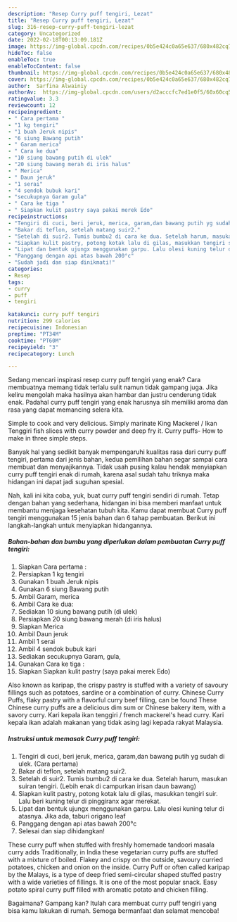 ```yaml
---
description: "Resep Curry puff tengiri, Lezat"
title: "Resep Curry puff tengiri, Lezat"
slug: 316-resep-curry-puff-tengiri-lezat
category: Uncategorized
date: 2022-02-18T00:13:09.181Z
image: https://img-global.cpcdn.com/recipes/0b5e424c0a65e637/680x482cq70/curry-puff-tengiri-foto-resep-utama.jpg
hideToc: false
enableToc: true
enableTocContent: false
thumbnail: https://img-global.cpcdn.com/recipes/0b5e424c0a65e637/680x482cq70/curry-puff-tengiri-foto-resep-utama.jpg
cover: https://img-global.cpcdn.com/recipes/0b5e424c0a65e637/680x482cq70/curry-puff-tengiri-foto-resep-utama.jpg
author:  Sarfina Alwainiy
authorAv:  https://img-global.cpcdn.com/users/d2acccfc7ed1e0f5/60x60cq50/avatar.jpg
ratingvalue: 3.3
reviewcount: 12
recipeingredient:
- " Cara pertama "
- "1 kg tengiri"
- "1 buah Jeruk nipis"
- "6 siung Bawang putih"
- " Garam merica"
- " Cara ke dua"
- "10 siung bawang putih di ulek"
- "20 siung bawang merah di iris halus"
- " Merica"
- " Daun jeruk"
- "1 serai"
- "4 sendok bubuk kari"
- "secukupnya Garam gula"
- " Cara ke tiga "
- " Siapkan kulit pastry saya pakai merek Edo"
recipeinstructions:
- "Tengiri di cuci, beri jeruk, merica, garam,dan bawang putih yg sudah di ulek. (Cara pertama)"
- "Bakar di teflon, setelah matang suir2."
- "Setelah di suir2. Tumis bumbu2 di cara ke dua. Setelah harum, masukan suiran tengiri. (Lebih enak di campurkan irisan daun bawang)"
- "Siapkan kulit pastry, potong kotak lalu di gilas, masukkan tengiri suir. Lalu beri kuning telur di pinggiranx agar merekat."
- "Lipat dan bentuk ujungx menggunakan garpu. Lalu olesi kuning telur di atasnya. Jika ada, taburi origano leaf"
- "Panggang dengan api atas bawah 200°c"
- "Sudah jadi dan siap dinikmati!"
categories:
- Resep
tags:
- curry
- puff
- tengiri

katakunci: curry puff tengiri 
nutrition: 299 calories
recipecuisine: Indonesian
preptime: "PT34M"
cooktime: "PT60M"
recipeyield: "3"
recipecategory: Lunch

---
```



Sedang mencari inspirasi resep curry puff tengiri yang enak? Cara membuatnya memang tidak terlalu sulit namun tidak gampang juga. Jika keliru mengolah maka hasilnya akan hambar dan justru cenderung tidak enak. Padahal curry puff tengiri yang enak harusnya sih memiliki aroma dan rasa yang dapat memancing selera kita.


Simple to cook and very delicious. Simply marinate King Mackerel / Ikan Tenggiri fish slices with curry powder and deep fry it. Curry puffs- How to make in three simple steps.

Banyak hal yang sedikit banyak mempengaruhi kualitas rasa dari curry puff tengiri, pertama dari jenis bahan, kedua pemilihan bahan segar sampai cara membuat dan menyajikannya. Tidak usah pusing kalau hendak menyiapkan curry puff tengiri enak di rumah, karena asal sudah tahu triknya maka hidangan ini dapat jadi suguhan spesial.


Nah, kali ini kita coba, yuk, buat curry puff tengiri sendiri di rumah. Tetap dengan bahan yang sederhana, hidangan ini bisa memberi manfaat untuk membantu menjaga kesehatan tubuh kita. Kamu dapat membuat Curry puff tengiri menggunakan 15 jenis bahan dan 6 tahap pembuatan. Berikut ini langkah-langkah untuk menyiapkan hidangannya.

<!--inarticleads1-->

##### Bahan-bahan dan bumbu yang diperlukan dalam pembuatan Curry puff tengiri:

1. Siapkan  Cara pertama :
1. Persiapkan 1 kg tengiri
1. Gunakan 1 buah Jeruk nipis
1. Gunakan 6 siung Bawang putih
1. Ambil  Garam, merica
1. Ambil  Cara ke dua:
1. Sediakan 10 siung bawang putih (di ulek)
1. Persiapkan 20 siung bawang merah (di iris halus)
1. Siapkan  Merica
1. Ambil  Daun jeruk
1. Ambil 1 serai
1. Ambil 4 sendok bubuk kari
1. Sediakan secukupnya Garam, gula,
1. Gunakan  Cara ke tiga :
1. Siapkan  Siapkan kulit pastry (saya pakai merek Edo)


Also known as karipap, the crispy pastry is stuffed with a variety of savoury fillings such as potatoes, sardine or a combination of curry. Chinese Curry Puffs, flaky pastry with a flavorful curry beef filling, can be found These Chinese curry puffs are a delicious dim sum or Chinese bakery item, with a savory curry. Kari kepala ikan tenggiri / french mackerel&#39;s head curry. Kari kepala ikan adalah makanan yang tidak asing lagi kepada rakyat Malaysia. 

<!--inarticleads2-->

##### Instruksi untuk memasak Curry puff tengiri:

1. Tengiri di cuci, beri jeruk, merica, garam,dan bawang putih yg sudah di ulek. (Cara pertama)
1. Bakar di teflon, setelah matang suir2.
1. Setelah di suir2. Tumis bumbu2 di cara ke dua. Setelah harum, masukan suiran tengiri. (Lebih enak di campurkan irisan daun bawang)
1. Siapkan kulit pastry, potong kotak lalu di gilas, masukkan tengiri suir. Lalu beri kuning telur di pinggiranx agar merekat.
1. Lipat dan bentuk ujungx menggunakan garpu. Lalu olesi kuning telur di atasnya. Jika ada, taburi origano leaf
1. Panggang dengan api atas bawah 200°c
1. Selesai dan siap dihidangkan!

These curry puff when stuffed with freshly homemade tandoori masala curry adds Traditionally, in India these vegetarian curry puffs are stuffed with a mixture of boiled. Flakey and crispy on the outside, savoury curried potatoes, chicken and onion on the inside. Curry Puff or often called karipap by the Malays, is a type of deep fried semi-circular shaped stuffed pastry with a wide varieties of fillings. It is one of the most popular snack. Easy potato spiral curry puff filled with aromatic potato and chicken filling. 

Bagaimana? Gampang kan? Itulah cara membuat curry puff tengiri yang bisa kamu lakukan di rumah. Semoga bermanfaat dan selamat mencoba!
